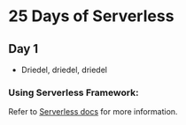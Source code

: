 # 25 Days of Serverless

## Day 1
  - Driedel, driedel, driedel

### Using Serverless Framework:

Refer to [Serverless docs](https://serverless.com/framework/docs/providers/azure/guide/intro/) for more information.
